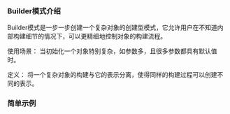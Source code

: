### Builder模式介绍
Builder模式是一步一步创建一个复杂对象的创建型模式，它允许用户在不知道内部构建细节的情况下，可以更精细地控制对象的构建流程。   

使用场景：  当初始化一个对象特别复杂，如参数多，且很多参数都具有默认值时。  

定义： 将一个复杂对象的构建与它的表示分离，使得同样的构建过程可以创建不同的表示。                            

### 简单示例
